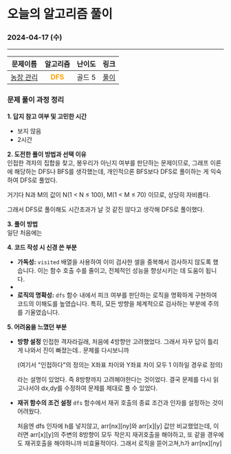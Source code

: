 # **오늘의 알고리즘 풀이**
### 2024-04-17 (수)
---

문제이름|알고리즘|난이도|링크|
|:---:|:---:|:---:|:---:|
|[농장 관리](https://www.acmicpc.net/problem/1245)|<span style="color:orange">**DFS**</span>|골드 5|[풀이](https://github.com/hotchapa/Algorithm/blob/137459848df6f77854a0a0170e2581ce21c347ca/JS/Baekjoon/1660.js)|


### 문제 풀이 과정 정리

**1. 답지 참고 여부 및 고민한 시간**  
- 보지 않음
- 2시간

**2. 도전한 풀이 방법과 선택 이유**  
인접한 격자의 집합을 찾고, 봉우리가 아닌지 여부를 판단하는 문제이므로, 그래프 이론에 해당하는 DFS나 BFS를 생각했는데, 개인적으론 BFS보다 DFS로 풀이하는 게 익숙하여 DFS로 풀었다.

거기다 N과 M의 값이
 N(1 < N ≤ 100), M(1 < M ≤ 70)
 이므로, 상당히 자비롭다. 
 
 그래서 DFS로 풀이해도 시간초과가 날 것 같진 않다고 생각해 DFS로 풀이했다.

**3. 풀이 방법**  
일단 처음에는 

**4. 코드 작성 시 신경 쓴 부분**  
- **가독성:** `visited` 배열을 사용하여 이미 검사한 셀을 중복해서 검사하지 않도록 했습니다. 이는 함수 호출 수를 줄이고, 전체적인 성능을 향상시키는 데 도움이 됩니다.
- 
- **로직의 명확성:** `dfs` 함수 내에서 피크 여부를 판단하는 로직을 명확하게 구현하여 코드의 이해도를 높였습니다. 특히, 모든 방향을 체계적으로 검사하는 부분에 주의를 기울였습니다.

**5. 어려움을 느꼈던 부분**  
- **방향 설정** 
  인접한 격자라길래, 처음에 4방향만 고려했었다. 그래서 자꾸 답이 틀리게 나와서 진이 빠졌는데.. 문제를 다시보니까

  (여기서 "인접하다"의 정의는 X좌표 차이와 Y좌표 차이 모두 1 이하일 경우로 정의)

  라는 설명이 있었다. 즉 8방향까지 고려해야한다는 것이었다. 결국 문제를 다시 읽고나서야 dx,dy를 수정하여 문제를 제대로 풀 수 있었다.

- **재귀 함수의 조건 설정** 
  `dfs` 함수에서 재귀 호출의 종료 조건과 인자를 설정하는 것이 어려웠다. 
  
  처음엔 dfs 인자에 h를 넣지않고,
  arr[nx][ny]와 arr[x][y] 값만 비교했었는데, 이러면 arr[x][y]의 주변의 8방향이 모두 작은지 재귀호출을 해야하고, 또 같을 경우에도 재귀호출을 해야하니까 비효율적이다. 그래서 로직을 뜯어고쳐,h가 arr[nx][ny]
